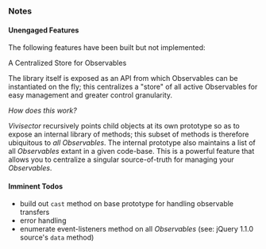 ### <a name="notes"></a> Notes 
#### Unengaged Features 
The following features have been built but not implemented:

A Centralized Store for Observables

The library itself is exposed as an API from which Observables can be instantiated on the fly; this centralizes a "store" of all active Observables for easy management and greater control granularity.

*How does this work?*

*Vivisector* recursively points child objects at its own prototype so as to expose an internal library of methods; this subset of methods is therefore ubiquitous to *all* *Observables*. The internal prototype also maintains a list of all *Observables* extant in a given code-base. This is a powerful feature that allows you to centralize a singular source-of-truth for managing your *Observables*.

#### Imminent Todos

  - build out `cast` method on base prototype for handling observable transfers
  - error handling
  - enumerate event-listeners method on all *Observables* (see: jQuery 1.1.0 source's `data` method)
